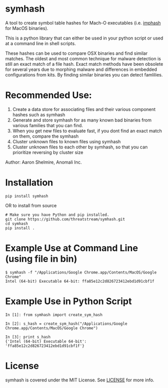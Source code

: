 # symhash
A tool to create symbol table hashes for Mach-O executables (i.e. [imphash](https://www.fireeye.com/blog/threat-research/2014/01/tracking-malware-import-hashing.html) for MacOS binaries).

This is a python library that can either be used in your python script or used at a command line in shell scripts.

These hashes can be used to compare OSX binaries and find similar matches. The oldest and most common technique for malware detection is still an exact match of a file hash. Exact match methods have been obsolete for several years due to morphing malware and differences in embedded configurations from kits. By finding similar binaries you can detect famlilies.

# Recommended Use:

1. Create a data store for associating files and their various component hashes such as symhash
1. Generate and store symhash for as many known bad binaries from various families that you can find.
1. When you get new files to evaluate fast, if you dont find an exact match on them, compare the symhash
1. Cluster unknown files to known files using symhash
1. Cluster unknown files to each other by symhash, so that you can prioritize reversing by cluster size 

Author: Aaron Shelmire, Anomali Inc.

# Installation

```
pip install symhash
```

OR to install from source

```
# Make sure you have Python and pip installed.
git clone https://github.com/threatstream/symhash.git
cd symhash
pip install .
```

# Example Use at Command Line (using file in bin)
```
$ symhash -f "/Applications/Google Chrome.app/Contents/MacOS/Google Chrome"
Intel (64-bit) Executable 64-bit: ffa85e12c2d826723412ebd1d91cbf1f
```

# Example Use in Python Script
```
In [1]: from symhash import create_sym_hash

In [2]: s_hash = create_sym_hash("/Applications/Google Chrome.app/Contents/MacOS/Google Chrome")

In [3]: print s_hash
{'Intel (64-bit) Executable 64-bit': 'ffa85e12c2d826723412ebd1d91cbf1f'}
```

# License

symhash is covered under the MIT License.  See [LICENSE](LICENSE) for more info.
